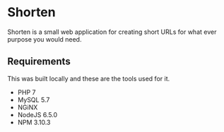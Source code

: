 # Shorten

Shorten is a small web application for creating short
URLs for what ever purpose you would need.

## Requirements

This was built locally and these are the tools used for it.

* PHP 7
* MySQL 5.7
* NGiNX
* NodeJS 6.5.0
* NPM 3.10.3